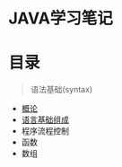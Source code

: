 # JAVA学习笔记
# 目录
> 语法基础(syntax)
  * [概论](https://github.com/Ansonnnnn/NotesForJava/blob/master/syntax/%E6%A6%82%E8%AE%BA.md)
  * [语言基础组成](https://github.com/Ansonnnnn/NotesForJava/blob/master/%E8%AF%AD%E6%B3%95%E5%9F%BA%E7%A1%80/%E8%AF%AD%E8%A8%80%E5%9F%BA%E7%A1%80%E7%BB%84%E6%88%90.md)
  * 程序流程控制
  * 函数
  * 数组


